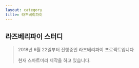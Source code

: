 ```yaml
---
layout: category
title: 라즈베리파이
---
```




## 라즈베리파이 스터디

> 2018년 6월 22일부터 진행중인 라즈베리파이 프로젝트입니다
>
> 현재 스마트미러 제작을 하고 있습니다.